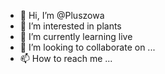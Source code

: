 - 👋 Hi, I’m @Pluszowa
- 👀 I’m interested in plants
- 🌱 I’m currently learning live
- 💞️ I’m looking to collaborate on ...
- 📫 How to reach me ...

<!---
Pluszowa/Pluszowa is a ✨ special ✨ repository because its `README.md` (this file) appears on your GitHub profile.
You can click the Preview link to take a look at your changes.
--->
